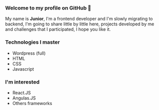 ### Welcome to my profile on GitHub 👋

My name is <strong>Junior</strong>, I'm a frontend developer and I'm slowly migrating to backend, I'm going to share little by little here, projects developed by me and challenges that I participated, I hope you like it.

### Technologies I master

<ul>
<li>Wordpress (full)</li>
<li>HTML</li>
<li>CSS</li>
<li>Javascript</li>
</ul>

### I'm interested

<ul>
<li>React.JS</li>
<li>Angulas.JS</li>
<li>Others frameworks</li>
</ul>

<!--
**juninhomorais/juninhomorais** is a ✨ _special_ ✨ repository because its `README.md` (this file) appears on your GitHub profile.

Here are some ideas to get you started:

- 🔭 I’m currently working on ...
- 🌱 I’m currently learning ...
- 👯 I’m looking to collaborate on ...
- 🤔 I’m looking for help with ...
- 💬 Ask me about ...
- 📫 How to reach me: ...
- 😄 Pronouns: ...
- ⚡ Fun fact: ...
-->
